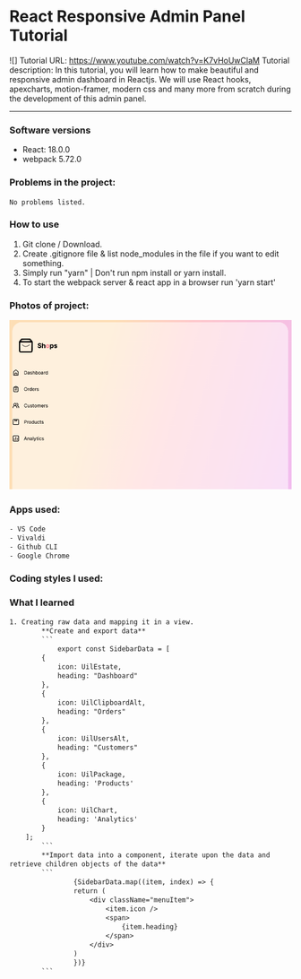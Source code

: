 # React Responsive Admin Panel Tutorial
![]
Tutorial URL: https://www.youtube.com/watch?v=K7vHoUwClaM
Tutorial description: In this tutorial, you will learn how to make beautiful and responsive admin dashboard in Reactjs. We will use React hooks, apexcharts, motion-framer, modern css and many more from scratch during the development of this admin panel.

___________

### Software versions
 - React: 18.0.0
 - webpack 5.72.0

### Problems in the project:
    No problems listed.

### How to use
1. Git clone / Download.
2. Create .gitignore file & list node_modules in the file if you want to edit something.
3. Simply run "yarn" | Don't run npm install or yarn install.
4. To start the webpack server & react app in a browser run 'yarn start'



### Photos of project:
![29 minutes into the tutorial](/public/images/beginning_reactadminpanel.png)

### Apps used:
    - VS Code
    - Vivaldi
    - Github CLI
    - Google Chrome

### Coding styles I used:

### What I learned
    1. Creating raw data and mapping it in a view.
            **Create and export data**
            ```
                export const SidebarData = [
            {
                icon: UilEstate,
                heading: "Dashboard"
            },
            {
                icon: UilClipboardAlt,
                heading: "Orders"
            },
            {
                icon: UilUsersAlt,
                heading: "Customers"
            },
            {
                icon: UilPackage,
                heading: 'Products'
            },
            {
                icon: UilChart,
                heading: 'Analytics'
            }
        ];
            ```
            **Import data into a component, iterate upon the data and retrieve children objects of the data**
            ```
                    {SidebarData.map((item, index) => {
                    return (
                        <div className="menuItem">
                            <item.icon />
                            <span>
                                {item.heading}
                            </span>
                        </div>
                    )
                    })}
            ```